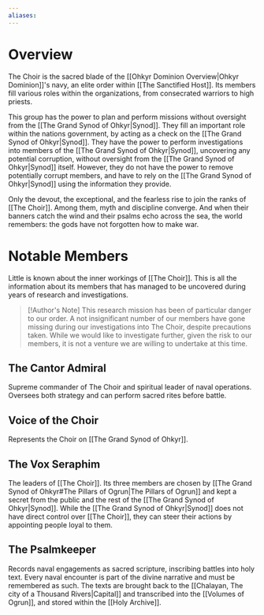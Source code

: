 ```yaml
---
aliases:
---
```

# Overview
The Choir is the sacred blade of the [[Ohkyr Dominion Overview|Ohkyr Dominion]]'s navy, an elite order within [[The Sanctified Host]]. Its members fill various roles within the organizations, from consecrated warriors to high priests.

This group has the power to plan and perform missions without oversight from the [[The Grand Synod of Ohkyr|Synod]]. They fill an important role within the nations government, by acting as a check on the [[The Grand Synod of Ohkyr|Synod]]. They have the power to perform investigations into members of the [[The Grand Synod of Ohkyr|Synod]], uncovering any potential corruption, without oversight from the [[The Grand Synod of Ohkyr|Synod]] itself. However, they do not have the power to remove potentially corrupt members, and have to rely on the [[The Grand Synod of Ohkyr|Synod]] using the information they provide.

Only the devout, the exceptional, and the fearless rise to join the ranks of [[The Choir]]. Among them, myth and discipline converge. And when their banners catch the wind and their psalms echo across the sea, the world remembers: the gods have not forgotten how to make war.
# Notable Members
Little is known about the inner workings of [[The Choir]]. This is all the information about its members that has managed to be uncovered during years of research and investigations.
> [!Author's Note]
> This research mission has been of particular danger to our order. A not insignificant number of our members have gone missing during our investigations into The Choir, despite precautions taken. While we would like to investigate further, given the risk to our members, it is not a venture we are willing to undertake at this time.
## The Cantor Admiral
Supreme commander of The Choir and spiritual leader of naval operations. Oversees both strategy and can perform sacred rites before battle.
## Voice of the Choir
Represents the Choir on [[The Grand Synod of Ohkyr]].
## The Vox Seraphim
The leaders of [[The Choir]]. Its three members are chosen by [[The Grand Synod of Ohkyr#The Pillars of Ogrun|The Pillars of Ogrun]] and kept a secret from the public and the rest of the [[The Grand Synod of Ohkyr|Synod]]. While the [[The Grand Synod of Ohkyr|Synod]] does not have direct control over [[The Choir]], they can steer their actions by appointing people loyal to them.
## The Psalmkeeper
Records naval engagements as sacred scripture, inscribing battles into holy text. Every naval encounter is part of the divine narrative and must be remembered as such. The texts are brought back to the [[Chalayan, The city of a Thousand Rivers|Capital]] and transcribed into the [[Volumes of Ogrun]], and stored within the [[Holy Archive]].
